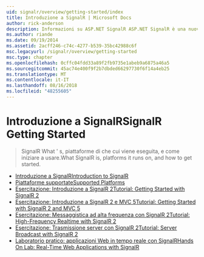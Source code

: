 ```yaml
---
uid: signalr/overview/getting-started/index
title: Introduzione a SignalR | Microsoft Docs
author: rick-anderson
description: Informazioni su ASP.NET SignalR ASP.NET SignalR è una nuova libreria per sviluppatori ASP.NET che semplifica lo sviluppo funzionalità web in tempo reale. SignalR consente bi...
ms.author: riande
ms.date: 09/19/2014
ms.assetid: 2acff246-c74c-4277-b539-35bc42988c6f
msc.legacyurl: /signalr/overview/getting-started
msc.type: chapter
ms.openlocfilehash: 0cffc04fdd33a89f2fb9735e1abeb9a6875a46a5
ms.sourcegitcommit: 45ac74e400f9f2b7dbded66297730f6f14a4eb25
ms.translationtype: MT
ms.contentlocale: it-IT
ms.lasthandoff: 08/16/2018
ms.locfileid: "48255605"
---
```

<a name="signalr-getting-started"></a><span data-ttu-id="b422b-104">Introduzione a SignalR</span><span class="sxs-lookup"><span data-stu-id="b422b-104">SignalR Getting Started</span></span>
====================
> <span data-ttu-id="b422b-105">SignalR What ' s, piattaforme di che cui viene eseguita, e come iniziare a usare.</span><span class="sxs-lookup"><span data-stu-id="b422b-105">What SignalR is, platforms it runs on, and how to get started.</span></span>


- [<span data-ttu-id="b422b-106">Introduzione a SignalR</span><span class="sxs-lookup"><span data-stu-id="b422b-106">Introduction to SignalR</span></span>](introduction-to-signalr.md)
- [<span data-ttu-id="b422b-107">Piattaforme supportate</span><span class="sxs-lookup"><span data-stu-id="b422b-107">Supported Platforms</span></span>](supported-platforms.md)
- [<span data-ttu-id="b422b-108">Esercitazione: Introduzione a SignalR 2</span><span class="sxs-lookup"><span data-stu-id="b422b-108">Tutorial: Getting Started with SignalR 2</span></span>](tutorial-getting-started-with-signalr.md)
- [<span data-ttu-id="b422b-109">Esercitazione: Introduzione a SignalR 2 e MVC 5</span><span class="sxs-lookup"><span data-stu-id="b422b-109">Tutorial: Getting Started with SignalR 2 and MVC 5</span></span>](tutorial-getting-started-with-signalr-and-mvc.md)
- [<span data-ttu-id="b422b-110">Esercitazione: Messaggistica ad alta frequenza con SignalR 2</span><span class="sxs-lookup"><span data-stu-id="b422b-110">Tutorial: High-Frequency Realtime with SignalR 2</span></span>](tutorial-high-frequency-realtime-with-signalr.md)
- [<span data-ttu-id="b422b-111">Esercitazione: Trasmissione server con SignalR 2</span><span class="sxs-lookup"><span data-stu-id="b422b-111">Tutorial: Server Broadcast with SignalR 2</span></span>](tutorial-server-broadcast-with-signalr.md)
- [<span data-ttu-id="b422b-112">Laboratorio pratico: applicazioni Web in tempo reale con SignalR</span><span class="sxs-lookup"><span data-stu-id="b422b-112">Hands On Lab: Real-Time Web Applications with SignalR</span></span>](real-time-web-applications-with-signalr.md)
